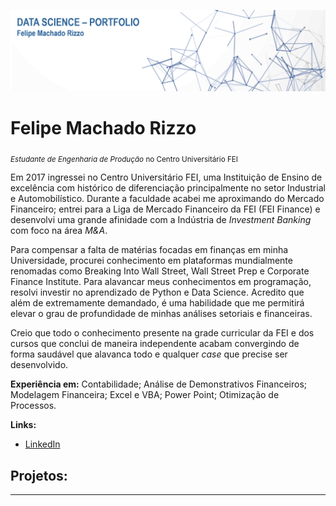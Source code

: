 <p align="center">
  <img src="banner.png" >
</p>

# Felipe Machado Rizzo
<sub>*Estudante de Engenharia de Produção* no Centro Universitário FEI</sub>

Em 2017 ingressei no Centro Universitário FEI, uma Instituição de Ensino de excelência com histórico de diferenciação principalmente no setor Industrial e Automobilístico. Durante a faculdade acabei me aproximando do Mercado Financeiro; entrei para a Liga de Mercado Financeiro da FEI (FEI Finance) e desenvolvi uma grande afinidade com a Indústria de *Investment Banking* com foco na área *M&A*.

Para compensar a falta de matérias focadas em finanças em minha Universidade, procurei conhecimento em plataformas mundialmente renomadas como Breaking Into Wall Street, Wall Street Prep e Corporate Finance Institute. Para alavancar meus conhecimentos em programação, resolvi investir no aprendizado de Python e Data Science. Acredito que além de extremamente demandado, é uma habilidade que me permitirá elevar o grau de profundidade de minhas análises setoriais e financeiras.

Creio que todo o conhecimento presente na grade curricular da FEI e dos cursos que conclui de maneira independente acabam convergindo de forma saudável que alavanca todo e qualquer *case* que precise ser desenvolvido.


**Experiência em:** Contabilidade; Análise de Demonstrativos Financeiros; Modelagem Financeira; Excel e VBA; Power Point; Otimização de Processos. 

**Links:**

* [LinkedIn](http://www.linkedin.com/in/felipe-machado-rizzo-1ba931176/)



## Projetos:

---

